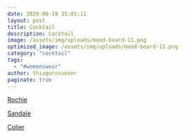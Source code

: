 ```yaml
---
date: 2020-06-19 15:01:11
layout: post
title: Cocktail
description: Cocktail
image: /assets/img/uploads/mood-board-11.png
optimized_image: /assets/img/uploads/mood-board-11.png
category: "cocktail"
tags:
  - "#womenswear"
author: thiagorossener
paginate: true
---
```

[Rochie](http://bit.do/fF5Ty)

[Sandale](http://bit.do/fF5TB)

[Colier](http://bit.do/fF5TE)
